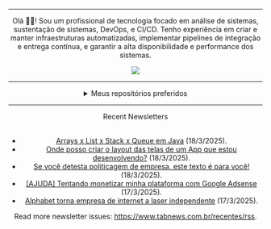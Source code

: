 <div align="center">
<hr>
<p>Olá 👋🏾! Sou um profissional de tecnologia focado em análise de sistemas, sustentação de sistemas, DevOps, e CI/CD. Tenho experiência em criar e manter infraestruturas automatizadas, implementar pipelines de integração e entrega contínua, e garantir a alta disponibilidade e performance dos sistemas.</p>
  <img src="https://media.giphy.com/media/yAGIvCiwPJn5C/giphy.gif">
<hr>
  <details>
  <summary>Meus repositórios preferidos</summary>
  <br />
  Alguns dos meus melhores repositórios:
  <br />
<br />
  <ul><li><a href=https://github.com/KubeNerd/aluratube target="_blank" rel="noopener noreferrer">KubeNerd/aluratube</a> (<b>0</b> ✨ and <b>0</b> 🍴): Aluratube - Desenvolvido durante a imersão React da Alura no final de 2022</li><li><a href=https://github.com/KubeNerd/nlw-ia target="_blank" rel="noopener noreferrer">KubeNerd/nlw-ia</a> (<b>0</b> ✨ and <b>0</b> 🍴): Projeto desenvolvido durante a NLW IA - Usando a API da OPENAI</li><li><a href=https://github.com/KubeNerd/nlw-journey-ia target="_blank" rel="noopener noreferrer">KubeNerd/nlw-journey-ia</a> (<b>0</b> ✨ and <b>0</b> 🍴): NLW IA - Agent de viagens usando python + langchain + GPT</li>
<li>More coming soon :).</li>
</ul>
  </details>
  <hr/>
    <summary>Recent Newsletters</summary>
  <br />
  <ul>
    <li><a href=https://www.tabnews.com.br/nior/arrays-x-list-x-stack-em-java target="_blank" rel="noopener noreferrer">Arrays x List x Stack x Queue em Java</a> (18/3/2025).</li><li><a href=https://www.tabnews.com.br/ArturMello/onde-posso-criar-o-layout-das-telas-de-um-app-que-estou-desenvolvendo target="_blank" rel="noopener noreferrer">Onde posso criar o layout das telas de um App que estou desenvolvendo?</a> (18/3/2025).</li><li><a href=https://www.tabnews.com.br/moacirmoda/se-voce-detesta-politicagem-de-empresa-este-texto-e-para-voce target="_blank" rel="noopener noreferrer">Se você detesta politicagem de empresa, este texto é para você!</a> (18/3/2025).</li><li><a href=https://www.tabnews.com.br/gustavorochabr/ajuda-tentando-monetizar-minha-plataforma-com-google-adsense target="_blank" rel="noopener noreferrer">[AJUDA] Tentando monetizar minha plataforma com Google Adsense</a> (17/3/2025).</li><li><a href=https://www.tabnews.com.br/NewsletterOficial/alphabet-torna-empresa-de-internet-a-laser-independente target="_blank" rel="noopener noreferrer">Alphabet torna empresa de internet a laser independente</a> (17/3/2025).</li>
  </ul>
<p>Read more newsletter issues: <a href="https://www.tabnews.com.br/recentes/rss">https://www.tabnews.com.br/recentes/rss</a>.</p>
  </details>
